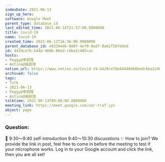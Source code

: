 ```yaml
---
indexDate: 2021-06-13
sign_up_here: 
software: Google Meet
parent_type: database_id
last_edited_time: 2021-06-14T21:57:00.0000000
title: Covid-19
name: Covid-19
created_time: 2021-06-12T16:36:00.0000000
parent_database_id: e9339446-880f-4ef0-8ad7-8ad1f507dded
id: 4429ce7b-b44d-40db-8bed-cbba2c405cac
hosts:
- Peggy@李明霈
- Antina@張庭瑄
notion_url: https://www.notion.so/Covid-19-4429ce7bb44d40db8bedcbba2c405cac
archived: false
tags:
- Talk
- 2021-06-13
- Peggy@李明霈
- Antina@張庭瑄
talktime: 2021-06-13T09:00:00.0000000
meeting_link: https://meet.google.com/uor-traf-jys
object: page
---
```


### Question:


   
   
   
   
   
📅
9:30～9:40 self-introduction
9:40～10:30 discusstions
✨
How to join?
We provide the link in post, feel free to come in before the meeting to test if your microphone works. Log in to your Google account and click the link, then you are all set!

